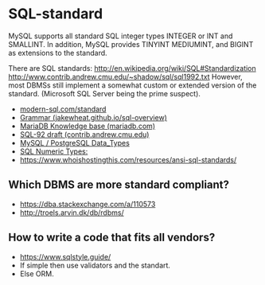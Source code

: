 # SQL-standard

MySQL supports all standard SQL integer types INTEGER or INT and SMALLINT.
In addition, MySQL provides TINYINT MEDIUMINT, and BIGINT as extensions to the standard.

There are SQL standards: http://en.wikipedia.org/wiki/SQL#Standardization http://www.contrib.andrew.cmu.edu/~shadow/sql/sql1992.txt
However, most DBMSs still implement a somewhat custom or extended version of the standard. (Microsoft SQL Server being the prime suspect).

* [modern-sql.com/standard](https://modern-sql.com/standard)
* [Grammar (jakewheat.github.io/sql-overview)](https://jakewheat.github.io/sql-overview/sql-2003-foundation-grammar.html#numeric-type)
* [MariaDB Knowledge base (mariadb.com)](https://mariadb.com/kb/en)
* [SQL-92 draft (contrib.andrew.cmu.edu)](http://www.contrib.andrew.cmu.edu/~shadow/sql/sql1992.txt)
* [MySQL / PostgreSQL Data_Types](https://en.wikibooks.org/wiki/Converting_MySQL_to_PostgreSQL#Data_Types)
* [SQL Numeric Types:](https://www.w3resource.com/sql/data-type.php#NUMERIC)
* https://www.whoishostingthis.com/resources/ansi-sql-standards/

## Which DBMS are more standard compliant?

* https://dba.stackexchange.com/a/110573
* http://troels.arvin.dk/db/rdbms/

## How to write a code that fits all vendors?

* https://www.sqlstyle.guide/
* If simple then use validators and the standart.
* Else ORM.
